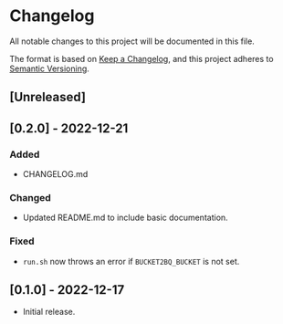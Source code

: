 # Changelog
All notable changes to this project will be documented in this file.

The format is based on [Keep a Changelog](https://keepachangelog.com/en/1.0.0/),
and this project adheres to [Semantic Versioning](https://semver.org/spec/v2.0.0.html).

## [Unreleased]

## [0.2.0] - 2022-12-21
### Added
- CHANGELOG.md
### Changed
- Updated README.md to include basic documentation.
### Fixed
- `run.sh` now throws an error if `BUCKET2BQ_BUCKET` is not set.

## [0.1.0] - 2022-12-17
- Initial release.
